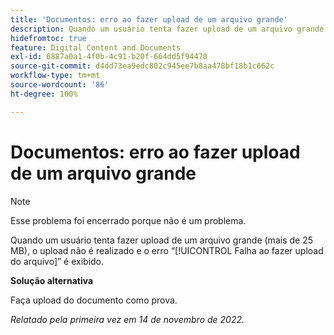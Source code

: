 ```yaml
---
title: 'Documentos: erro ao fazer upload de um arquivo grande'
description: Quando um usuário tenta fazer upload de um arquivo grande (mais de 25 MB), o upload não é realizado e o erro “Falha ao fazer upload do arquivo” é exibido.
hidefromtoc: true
feature: Digital Content and Documents
exl-id: 6887a0a1-4f0b-4c91-b20f-664dd5f94470
source-git-commit: d4dd73ea9edc802c945ee7b8aa478bf18b1c662c
workflow-type: tm+mt
source-wordcount: '86'
ht-degree: 100%

---
```


# Documentos: erro ao fazer upload de um arquivo grande

<!--This article is on WF and WFP TOCs-->

>[!NOTE]
>
>Esse problema foi encerrado porque não é um problema.

Quando um usuário tenta fazer upload de um arquivo grande (mais de 25 MB), o upload não é realizado e o erro “[!UICONTROL Falha ao fazer upload do arquivo]” é exibido.

**Solução alternativa**

Faça upload do documento como prova.

_Relatado pela primeira vez em 14 de novembro de 2022._
